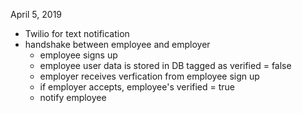 April 5, 2019
- Twilio for text notification
- handshake between employee and employer
  - employee signs up
  - employee user data is stored in DB tagged as verified = false
  - employer receives verfication from employee sign up
  - if employer accepts, employee's verified = true
  - notify employee
  